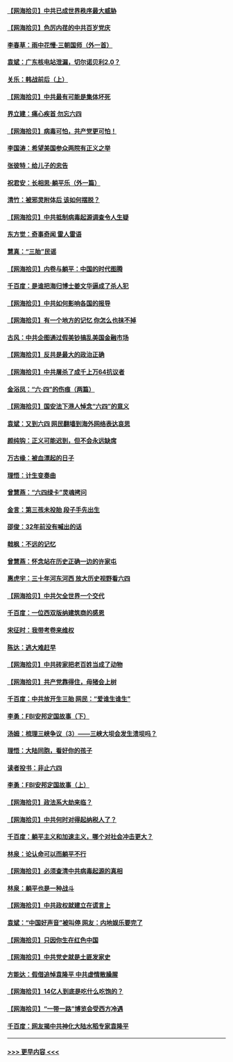 #### [【网海拾贝】中共已成世界秩序最大威胁](../pages/nsc993/n13028138.md?t=06180001) 
#### [【网海拾贝】色厉内荏的中共百岁党庆](../pages/nsc993/n13025582.md?t=06180001) 
#### [李春草：雨中花慢‧三朝国师（外一首）](../pages/nsc993/n13025567.md?t=06180001) 
#### [袁斌：广东核电站泄漏，切尔诺贝利2.0？](../pages/nsc993/n13025475.md?t=06180001) 
#### [关乐：韩战前后（上）](../pages/nsc993/n13025387.md?t=06180001) 
#### [【网海拾贝】中共最有可能是集体坏死](../pages/nsc993/n13023101.md?t=06180001) 
#### [界立建：痛心疾首 勿忘六四](../pages/nsc993/n13022339.md?t=06180001) 
#### [【网海拾贝】病毒可怕，共产党更可怕！](../pages/nsc993/n13020728.md?t=06180001) 
#### [李国涛：希望美国参众两院有正义之举](../pages/nsc993/n13020674.md?t=06180001) 
#### [张彼特：给儿子的忠告](../pages/nsc993/n13018934.md?t=06180001) 
#### [祝君安：长相思‧躺平乐（外一篇）](../pages/nsc993/n13018923.md?t=06180001) 
#### [清竹：被邪灵附体后 该如何摆脱？](../pages/nsc993/n13018877.md?t=06180001) 
#### [【网海拾贝】中共抵制病毒起源调查令人生疑](../pages/nsc993/n13017785.md?t=06180001) 
#### [东方觉：奇事奇闻 雷人雷语](../pages/nsc993/n13017577.md?t=06180001) 
#### [慧真：“三胎”民谣](../pages/nsc993/n13017394.md?t=06180001) 
#### [【网海拾贝】内卷与躺平：中国的时代图腾](../pages/nsc993/n13016128.md?t=06180001) 
#### [千百度：是谁把海归博士姜文华逼成了杀人犯](../pages/nsc993/n13015218.md?t=06180001) 
#### [【网海拾贝】中共如何影响各国的报导](../pages/nsc993/n13012599.md?t=06180001) 
#### [【网海拾贝】有一个地方的记忆 你怎么也抹不掉](../pages/nsc993/n13009802.md?t=06180001) 
#### [古风：中共企图通过假美钞搞乱美国金融市场](../pages/nsc993/n13009626.md?t=06180001) 
#### [【网海拾贝】反共是最大的政治正确](../pages/nsc993/n13007051.md?t=06180001) 
#### [【网海拾贝】中共屠杀了成千上万64抗议者](../pages/nsc993/n13002713.md?t=06180001) 
#### [金浴凤：“六·四”的伤痕（两篇）](../pages/nsc993/n13001719.md?t=06180001) 
#### [【网海拾贝】国安法下港人悼念“六四”的意义](../pages/nsc993/n13001039.md?t=06180001) 
#### [袁斌：又到六四 网民翻墙到海外网络表达哀思](../pages/nsc993/n13000995.md?t=06180001) 
#### [颜纯钩：正义可能迟到，但不会永远缺席](../pages/nsc993/n13000920.md?t=06180001) 
#### [万古缘：被血漂起的日子](../pages/nsc993/n13000914.md?t=06180001) 
#### [理悟：计生变奏曲](../pages/nsc993/n13000414.md?t=06180001) 
#### [曾慧燕：“六四绿卡”灵魂拷问](../pages/nsc993/n13000277.md?t=06180001) 
#### [金言：第三孩未投胎 段子手先出生](../pages/nsc993/n13000215.md?t=06180001) 
#### [邵俊：32年前没有喊出的话](../pages/nsc993/n13000181.md?t=06180001) 
#### [戟枫：不远的记忆](../pages/nsc993/n13000121.md?t=06180001) 
#### [曾慧燕：怀念站在历史正确一边的许家屯](../pages/nsc993/n13000073.md?t=06180001) 
#### [惠虎宇：三十年河东河西 放大历史视野看六四](../pages/nsc993/n13000018.md?t=06180001) 
#### [【网海拾贝】中共欠全世界一个交代](../pages/nsc993/n12998706.md?t=06180001) 
#### [千百度：一位西双版纳建筑商的感恩](../pages/nsc993/n12998487.md?t=06180001) 
#### [宋征时：我带考卷来维权](../pages/nsc993/n12994088.md?t=06180001) 
#### [陈达：逃大难赶早](../pages/nsc993/n12993569.md?t=06180001) 
#### [【网海拾贝】中共砖家把老百姓当成了动物](../pages/nsc993/n12993483.md?t=06180001) 
#### [【网海拾贝】共产党靠得住，母猪会上树](../pages/nsc993/n12990730.md?t=06180001) 
#### [千百度：中共放开生三胎 网民：“爱谁生谁生”](../pages/nsc993/n12990644.md?t=06180001) 
#### [李勇：FBI安邦定国故事（下）](../pages/nsc993/n12987854.md?t=06180001) 
#### [汤姆：梳理三峡争议（3）——三峡大坝会发生溃坝吗？](../pages/nsc993/n12989806.md?t=06180001) 
#### [理悟：大陆同胞，看好你的孩子](../pages/nsc993/n12989778.md?t=06180001) 
#### [读者投书：非止六四](../pages/nsc993/n12989673.md?t=06180001) 
#### [李勇：FBI安邦定国故事（上）](../pages/nsc993/n12987749.md?t=06180001) 
#### [【网海拾贝】政法系大劫来临？](../pages/nsc993/n12987596.md?t=06180001) 
#### [【网海拾贝】中共何时对得起纳税人了？](../pages/nsc993/n12985578.md?t=06180001) 
#### [千百度：躺平主义和加速主义，哪个对社会冲击更大？](../pages/nsc993/n12985512.md?t=06180001) 
#### [林泉：论认命可以而躺平不行](../pages/nsc993/n12985505.md?t=06180001) 
#### [【网海拾贝】必须查清中共病毒起源的真相](../pages/nsc993/n12984276.md?t=06180001) 
#### [林泉：躺平也是一种战斗](../pages/nsc993/n12984194.md?t=06180001) 
#### [【网海拾贝】中共政权就建立在谎言上](../pages/nsc993/n12981880.md?t=06180001) 
#### [袁斌：“中国好声音”被叫停 网友：内地娱乐要完了](../pages/nsc993/n12981826.md?t=06180001) 
#### [【网海拾贝】只因你生在红色中国](../pages/nsc993/n12979096.md?t=06180001) 
#### [【网海拾贝】中共党史就是土匪发家史](../pages/nsc993/n12976478.md?t=06180001) 
#### [方能达：假借追悼袁隆平 中共虚情散臊腥](../pages/nsc993/n12976396.md?t=06180001) 
#### [【网海拾贝】14亿人到底是吃什么吃饱的？](../pages/nsc993/n12974125.md?t=06180001) 
#### [【网海拾贝】“一带一路”博览会受西方冷遇](../pages/nsc993/n12971787.md?t=06180001) 
#### [千百度：网友揭中共神化大陆水稻专家袁隆平](../pages/nsc993/n12971733.md?t=06180001) 

----
#### [ >>> 更早内容 <<< ](../indexes/nsc993-earlier.md)
